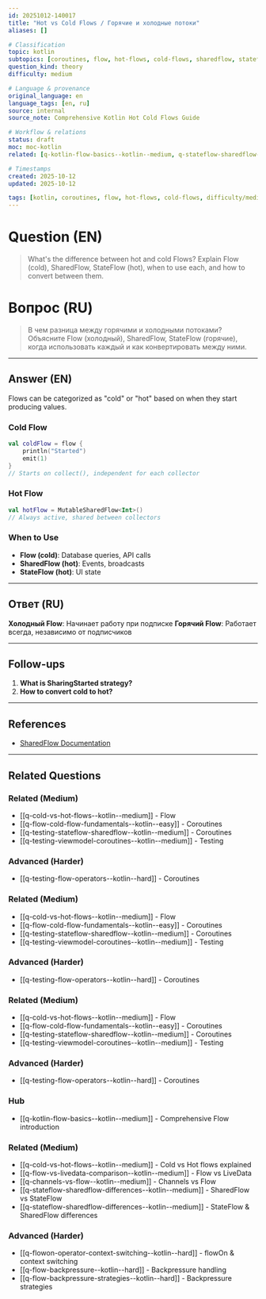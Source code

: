 ```yaml
---
id: 20251012-140017
title: "Hot vs Cold Flows / Горячие и холодные потоки"
aliases: []

# Classification
topic: kotlin
subtopics: [coroutines, flow, hot-flows, cold-flows, sharedflow, stateflow]
question_kind: theory
difficulty: medium

# Language & provenance
original_language: en
language_tags: [en, ru]
source: internal
source_note: Comprehensive Kotlin Hot Cold Flows Guide

# Workflow & relations
status: draft
moc: moc-kotlin
related: [q-kotlin-flow-basics--kotlin--medium, q-stateflow-sharedflow-differences--kotlin--medium, q-sharedin-statein--kotlin--medium]

# Timestamps
created: 2025-10-12
updated: 2025-10-12

tags: [kotlin, coroutines, flow, hot-flows, cold-flows, difficulty/medium]
---
```

# Question (EN)
> What's the difference between hot and cold Flows? Explain Flow (cold), SharedFlow, StateFlow (hot), when to use each, and how to convert between them.

# Вопрос (RU)
> В чем разница между горячими и холодными потоками? Объясните Flow (холодный), SharedFlow, StateFlow (горячие), когда использовать каждый и как конвертировать между ними.

---

## Answer (EN)

Flows can be categorized as "cold" or "hot" based on when they start producing values.

### Cold Flow

```kotlin
val coldFlow = flow {
    println("Started")
    emit(1)
}
// Starts on collect(), independent for each collector
```

### Hot Flow

```kotlin
val hotFlow = MutableSharedFlow<Int>()
// Always active, shared between collectors
```

### When to Use

- **Flow (cold)**: Database queries, API calls
- **SharedFlow (hot)**: Events, broadcasts
- **StateFlow (hot)**: UI state

---

## Ответ (RU)

**Холодный Flow**: Начинает работу при подписке
**Горячий Flow**: Работает всегда, независимо от подписчиков

---

## Follow-ups

1. **What is SharingStarted strategy?**
2. **How to convert cold to hot?**

---

## References

- [SharedFlow Documentation](https://kotlinlang.org/api/kotlinx.coroutines/kotlinx-coroutines-core/kotlinx.coroutines.flow/-shared-flow/)

---

## Related Questions

### Related (Medium)
- [[q-cold-vs-hot-flows--kotlin--medium]] - Flow
- [[q-flow-cold-flow-fundamentals--kotlin--easy]] - Coroutines
- [[q-testing-stateflow-sharedflow--kotlin--medium]] - Coroutines
- [[q-testing-viewmodel-coroutines--kotlin--medium]] - Testing

### Advanced (Harder)
- [[q-testing-flow-operators--kotlin--hard]] - Coroutines
### Related (Medium)
- [[q-cold-vs-hot-flows--kotlin--medium]] - Flow
- [[q-flow-cold-flow-fundamentals--kotlin--easy]] - Coroutines
- [[q-testing-stateflow-sharedflow--kotlin--medium]] - Coroutines
- [[q-testing-viewmodel-coroutines--kotlin--medium]] - Testing

### Advanced (Harder)
- [[q-testing-flow-operators--kotlin--hard]] - Coroutines
### Related (Medium)
- [[q-cold-vs-hot-flows--kotlin--medium]] - Flow
- [[q-flow-cold-flow-fundamentals--kotlin--easy]] - Coroutines
- [[q-testing-stateflow-sharedflow--kotlin--medium]] - Coroutines
- [[q-testing-viewmodel-coroutines--kotlin--medium]] - Testing

### Advanced (Harder)
- [[q-testing-flow-operators--kotlin--hard]] - Coroutines
### Hub
- [[q-kotlin-flow-basics--kotlin--medium]] - Comprehensive Flow introduction

### Related (Medium)
- [[q-cold-vs-hot-flows--kotlin--medium]] - Cold vs Hot flows explained
- [[q-flow-vs-livedata-comparison--kotlin--medium]] - Flow vs LiveData
- [[q-channels-vs-flow--kotlin--medium]] - Channels vs Flow
- [[q-stateflow-sharedflow-differences--kotlin--medium]] - SharedFlow vs StateFlow
- [[q-stateflow-sharedflow-differences--kotlin--medium]] - StateFlow & SharedFlow differences

### Advanced (Harder)
- [[q-flowon-operator-context-switching--kotlin--hard]] - flowOn & context switching
- [[q-flow-backpressure--kotlin--hard]] - Backpressure handling
- [[q-flow-backpressure-strategies--kotlin--hard]] - Backpressure strategies
